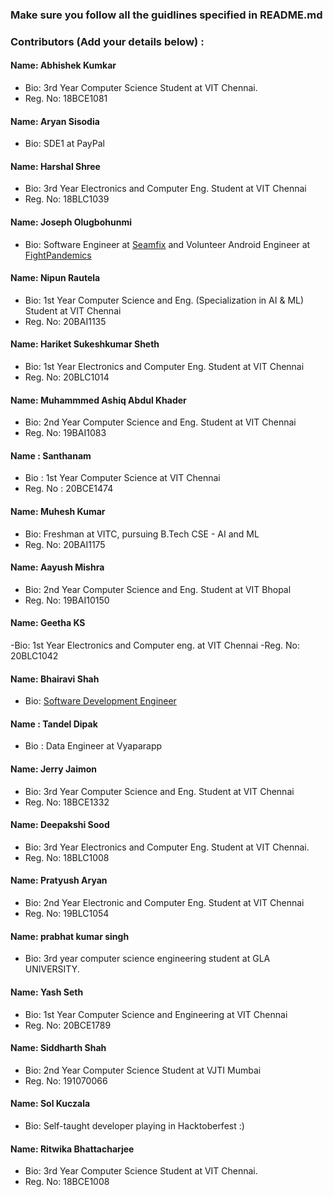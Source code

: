 ### Make sure you follow all the guidlines specified in README.md


### Contributors (Add your details below) :

#### Name: Abhishek Kumkar
 - Bio: 3rd Year Computer Science Student at VIT Chennai.
 - Reg. No: 18BCE1081
 
#### Name: Aryan Sisodia
 - Bio: SDE1 at PayPal
 
#### Name: Harshal Shree
 - Bio: 3rd Year Electronics and Computer Eng. Student at VIT Chennai
 - Reg. No: 18BLC1039
 
#### Name: Joseph Olugbohunmi
 - Bio: Software Engineer at [Seamfix](https://github.com/seamfix/) and Volunteer Android Engineer at [FightPandemics](https://github.com/fightpandemics)

#### Name: Nipun Rautela
 - Bio: 1st Year Computer Science and Eng. (Specialization in AI & ML) Student at VIT Chennai
 - Reg. No: 20BAI1135

#### Name: Hariket Sukeshkumar Sheth
 - Bio: 1st Year Electronics and Computer Eng. Student at VIT Chennai
 - Reg. No: 20BLC1014

#### Name: Muhammmed Ashiq Abdul Khader
- Bio: 2nd Year Computer Science and  Eng. Student at VIT Chennai
- Reg. No: 19BAI1083

#### Name : Santhanam
  - Bio : 1st Year Computer Science at VIT Chennai
  - Reg. No : 20BCE1474

#### Name: Muhesh Kumar
 - Bio: Freshman at VITC, pursuing B.Tech CSE - AI and ML
 - Reg. No: 20BAI1175

#### Name: Aayush Mishra
- Bio: 2nd Year Computer Science and  Eng. Student at VIT Bhopal
- Reg. No: 19BAI10150

#### Name: Geetha KS
-Bio: 1st Year Electronics and Computer eng. at VIT Chennai
-Reg. No: 20BLC1042

#### Name: Bhairavi Shah
- Bio: [Software Development Engineer](https://bhairavi-shah.github.io/)

#### Name : Tandel Dipak
 - Bio : Data Engineer at Vyaparapp

#### Name: Jerry Jaimon
- Bio: 3rd Year Computer Science and  Eng. Student at VIT Chennai
- Reg. No: 18BCE1332

#### Name: Deepakshi Sood
 - Bio: 3rd Year Electronics and Computer Eng. Student at VIT Chennai.
 - Reg. No: 18BLC1008

#### Name: Pratyush Aryan
- Bio: 2nd Year Electronic and Computer  Eng. Student at VIT Chennai
- Reg. No: 19BLC1054

#### Name: prabhat kumar singh
- Bio: 3rd year computer science engineering student at GLA UNIVERSITY.

#### Name: Yash Seth
 - Bio: 1st Year Computer Science and Engineering at VIT Chennai
 - Reg. No: 20BCE1789

#### Name: Siddharth Shah
- Bio: 2nd Year Computer Science Student at VJTI Mumbai
- Reg. No: 191070066

#### Name: Sol Kuczala
- Bio: Self-taught developer playing in Hacktoberfest :)

#### Name: Ritwika Bhattacharjee
 - Bio: 3rd Year Computer Science Student at VIT Chennai.
 - Reg. No: 18BCE1008

